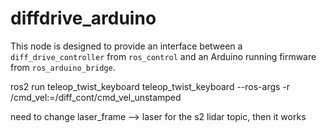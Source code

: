 # diffdrive_arduino


This node is designed to provide an interface between a `diff_drive_controller` from `ros_control` and an Arduino running firmware from `ros_arduino_bridge`.


ros2 run teleop_twist_keyboard teleop_twist_keyboard --ros-args -r /cmd_vel:=/diff_cont/cmd_vel_unstamped


need to change laser_frame --> laser for the s2 lidar topic, then it works


